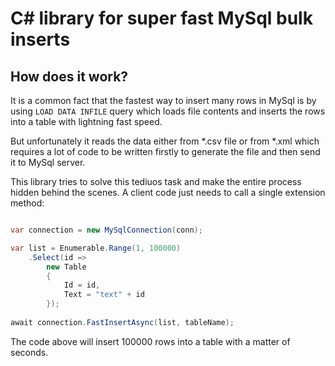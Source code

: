 # C# library for super fast MySql bulk inserts

## How does it work?

It is a common fact that the fastest way to insert many rows in MySql is by using `LOAD DATA INFILE` query which loads file contents and inserts the rows into a table with lightning fast speed.

But unfortunately it reads the data either from *.csv file or from *.xml which requires a lot of code to be written firstly to generate the file and then send it to MySql server.

This library tries to solve this tediuos task and make the entire process hidden behind the scenes. A client code just needs to call a single extension method:

```csharp

var connection = new MySqlConnection(conn);

var list = Enumerable.Range(1, 100000)
    .Select(id =>
        new Table
        {
            Id = id,
            Text = "text" + id
        });
            
await connection.FastInsertAsync(list, tableName);

```

The code above will insert 100000 rows into a table with a matter of seconds.
